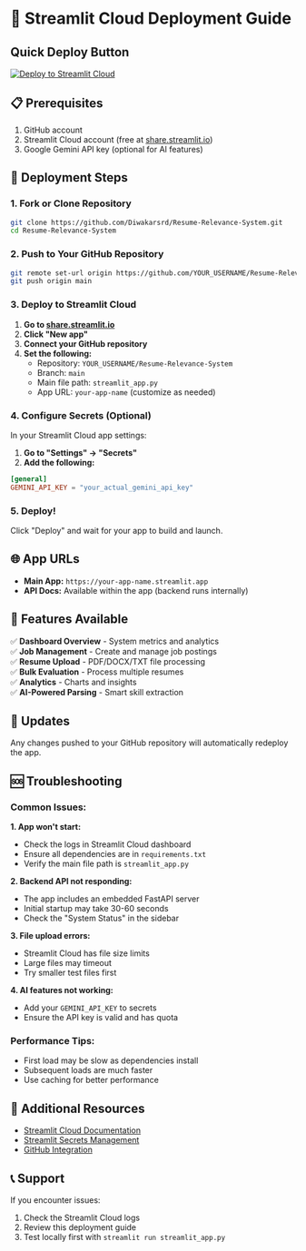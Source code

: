 # 🚀 Streamlit Cloud Deployment Guide

## Quick Deploy Button
[![Deploy to Streamlit Cloud](https://static.streamlit.io/badges/streamlit_badge_black_white.svg)](https://share.streamlit.io/deploy)

## 📋 Prerequisites
1. GitHub account
2. Streamlit Cloud account (free at [share.streamlit.io](https://share.streamlit.io))
3. Google Gemini API key (optional for AI features)

## 🔧 Deployment Steps

### 1. Fork or Clone Repository
```bash
git clone https://github.com/Diwakarsrd/Resume-Relevance-System.git
cd Resume-Relevance-System
```

### 2. Push to Your GitHub Repository
```bash
git remote set-url origin https://github.com/YOUR_USERNAME/Resume-Relevance-System.git
git push origin main
```

### 3. Deploy to Streamlit Cloud

1. **Go to [share.streamlit.io](https://share.streamlit.io)**
2. **Click "New app"**
3. **Connect your GitHub repository**
4. **Set the following:**
   - Repository: `YOUR_USERNAME/Resume-Relevance-System`
   - Branch: `main`
   - Main file path: `streamlit_app.py`
   - App URL: `your-app-name` (customize as needed)

### 4. Configure Secrets (Optional)

In your Streamlit Cloud app settings:

1. **Go to "Settings" → "Secrets"**
2. **Add the following:**
```toml
[general]
GEMINI_API_KEY = "your_actual_gemini_api_key"
```

### 5. Deploy!
Click "Deploy" and wait for your app to build and launch.

## 🌐 App URLs
- **Main App:** `https://your-app-name.streamlit.app`
- **API Docs:** Available within the app (backend runs internally)

## 📱 Features Available
✅ **Dashboard Overview** - System metrics and analytics  
✅ **Job Management** - Create and manage job postings  
✅ **Resume Upload** - PDF/DOCX/TXT file processing  
✅ **Bulk Evaluation** - Process multiple resumes  
✅ **Analytics** - Charts and insights  
✅ **AI-Powered Parsing** - Smart skill extraction  

## 🔄 Updates
Any changes pushed to your GitHub repository will automatically redeploy the app.

## 🆘 Troubleshooting

### Common Issues:

**1. App won't start:**
- Check the logs in Streamlit Cloud dashboard
- Ensure all dependencies are in `requirements.txt`
- Verify the main file path is `streamlit_app.py`

**2. Backend API not responding:**
- The app includes an embedded FastAPI server
- Initial startup may take 30-60 seconds
- Check the "System Status" in the sidebar

**3. File upload errors:**
- Streamlit Cloud has file size limits
- Large files may timeout
- Try smaller test files first

**4. AI features not working:**
- Add your `GEMINI_API_KEY` to secrets
- Ensure the API key is valid and has quota

### Performance Tips:
- First load may be slow as dependencies install
- Subsequent loads are much faster
- Use caching for better performance

## 🔗 Additional Resources
- [Streamlit Cloud Documentation](https://docs.streamlit.io/streamlit-cloud)
- [Streamlit Secrets Management](https://docs.streamlit.io/streamlit-cloud/get-started/deploy-an-app/connect-to-data-sources/secrets-management)
- [GitHub Integration](https://docs.streamlit.io/streamlit-cloud/get-started/deploy-an-app)

## 📞 Support
If you encounter issues:
1. Check the Streamlit Cloud logs
2. Review this deployment guide
3. Test locally first with `streamlit run streamlit_app.py`